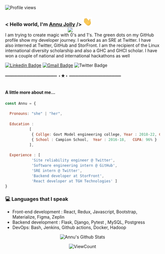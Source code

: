 <!-- Profile Views Counter -->
![Profile views](https://gpvc.arturio.dev/annu12340?v=3)

<h3> < Hello world, I'm <a href="https://annujolly.netlify/" target="_blank"> Annu Jolly</a> /> <img src="https://raw.githubusercontent.com/ABSphreak/ABSphreak/master/gifs/Hi.gif" width="30px"><img  align='right' src="https://user-images.githubusercontent.com/43414928/113603231-5101d200-9661-11eb-9dcf-93d0401a7287.png" width="300px"> </h3>
I am trying to create magic with 0's and 1's. The green dots on my GitHub profile show my developer journey. I worked as an SRE at Twitter. I have also interned at Twitter, GitHub and StorFront. I am the recipient of the Linux international diversity scholarship and also a GHC and GHCI scholar. I have won a couple of national and international hackathons as well

[![Linkedin Badge](https://img.shields.io/badge/-annu-blue?style=flat-square&logo=Linkedin&logoColor=white&link=https://www.linkedin.com/in/annu-jolly/)](https://www.linkedin.com/in/annu-jolly/) [![Gmail Badge](https://img.shields.io/badge/-annujolly17@gmail.com-c14438?style=flat-square&logo=Gmail&logoColor=white&link=mailto:annujolly17@gmail.com)](mailto:annujolly17@gmail.com)
![Twitter Badge](https://img.shields.io/badge/-annu-blue?style=flat-square&logo=Twitter&logoColor=white&link=https://twitter.com/annu_010_)
<br/> <br/>
═════════════════ ⋆★⋆ ═════════════════
<br/><br/>
#### A little more about me... 

```javascript
const Annu = {
  
  Pronouns: "she" | "her",

  Education : 
           [ 
            { Collge: Govt Model engineering college, Year : 2018-22, CGPA : 9.7  }, 
            { School : Campion School,  Year : 2016-18,   CGPA: 96% } 
           ],
 
  Experience : [ 
            'Site reliability engineer @ Twitter', 
            'Software engineering intern @ GitHub', 
            'SRE intern @ Twitter', 
            'Backend developer at StorFront', 
            'React developer at TGH Technologies' ]
}
```


### :computer: Languages that I speak
* Front-end development :  React, Redux, Javascript, Bootstrap, Materialize, Figma, Zeplin
* Backend development : Flask, Django, Pytest , MySQL, Postgress
* DevOps: Bash, Jenkins, Github actions, Docker, Hadoop


<p align="center"> 
  <img src="https://github-readme-stats.vercel.app/api?username=annu12340&theme=radical&show_icons=true" alt="Annu's Github Stats" />
</p>


<p align="center">
  <img alt="ViewCount" src="https://raw.githubusercontent.com/onimur/.github/master/.resources/git-header.svg" />
</p>

